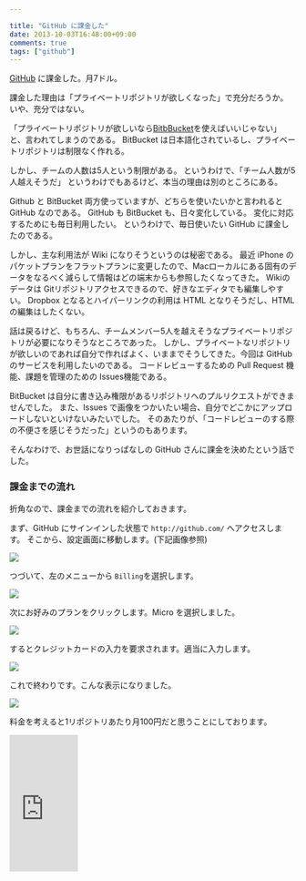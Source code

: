 ```yaml
---

title: "GitHub に課金した"
date: 2013-10-03T16:48:00+09:00
comments: true
tags: ["github"]
---
```


[GitHub](https://github.com/) に課金した。月7ドル。

課金した理由は「プライベートリポジトリが欲しくなった」で充分だろうか。
いや、充分ではない。

「プライベートリポジトリが欲しいなら[BitbBucket](https://bitbucket.org/)を使えばいいじゃない」と、言われてしまうのである。
BitBucket は日本語化されているし、プライベートリポジトリは制限なく作れる。

しかし、チームの人数は5人という制限がある。
というわけで、「チーム人数が5人越えそうだ」
というわけでもあるけど、本当の理由は別のところにある。

Github と BitBucket 両方使っていますが、どちらを使いたいかと言われると GitHub なのである。
GitHub も BitBucket も、日々変化している。
変化に対応するためにも毎日利用したい。
というわけで、毎日使いたい GitHub に課金したのである。

しかし、主な利用法が Wiki になりそうというのは秘密である。
最近 iPhone のパケットプランをフラットプランに変更したので、Macローカルにある固有のデータをなるべく減らして情報はどの端末からも参照したくなってきた。
Wikiのデータは Gitリポジトリアクセスできるので、好きなエディタでも編集しやすい。
Dropbox となるとハイパーリンクの利用は HTML となりそうだし、HTML の編集はしたくない。

話は戻るけど、もちろん、チームメンバー5人を越えそうなプライベートリポジトリが必要になりそうなところであった。
しかし、プライベートなリポジトリが欲しいのであれば自分で作ればよく、いままでそうしてきた。今回は GitHub のサービスを利用したいのである。
コードレビューするための Pull Request 機能、課題を管理のための Issues機能である。

BitBucket は自分に書き込み権限があるリポジトリへのプルリクエストができませんでした。
また、Issues で画像をつかいたい場合、自分でどこかにアップロードしないといけないみたいでした。
そのあたりが、「コードレビューのする際の不便さを感じそうだった」というのもあります。

そんなわけで、お世話になりっぱなしの GitHub さんに課金を決めたという話でした。

### 課金までの流れ

折角なので、課金までの流れを紹介しておきます。

まず、GitHub にサインインした状態で `http://github.com/` へアクセスします。
そこから、設定画面に移動します。(下記画像参照)

![](/images/github-bill-001.png)

つづいて、左のメニューから `Billing`を選択します。

![](/images/github-bill-002.png)

次にお好みのプランをクリックします。Micro を選択しました。

![](/images/github-bill-003.png)

するとクレジットカードの入力を要求されます。適当に入力します。

![](/images/github-bill-004.png)

これで終わりです。こんな表示になりました。

![](/images/github-bill-005.png)

料金を考えると1リポジトリあたり月100円だと思うことにしております。

<iframe src="http://rcm-fe.amazon-adsystem.com/e/cm?lt1=_blank&bc1=000000&IS2=1&bg1=FFFFFF&fc1=000000&lc1=0000FF&t=eiel-22&o=9&p=8&l=as4&m=amazon&f=ifr&ref=ss_til&asins=477416366X" style="width:120px;height:240px;" scrolling="no" marginwidth="0" marginheight="0" frameborder="0"></iframe>
